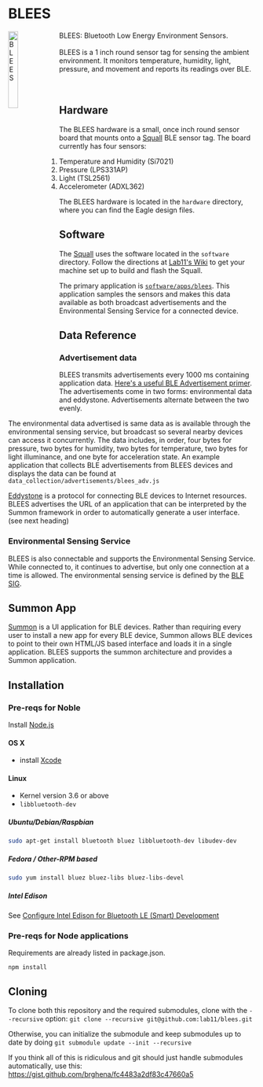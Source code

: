BLEES
=====

<img src="https://raw.githubusercontent.com/lab11/blees/master/media/blees.png" alt="BLEES" width="20%;" align="left">
BLEES: Bluetooth Low Energy Environment Sensors.
<br /><br />
BLEES is a 1 inch round sensor tag for sensing the ambient environment. It monitors
temperature, humidity, light, pressure, and movement and reports its readings
over BLE.
<br /><br /><br />

Hardware
--------
The BLEES hardware is a small, once inch round sensor board that mounts onto a [Squall](https://github.com/helena-project/squall) BLE sensor tag. The board 
currently has four sensors:

1. Temperature and Humidity (Si7021)
2. Pressure (LPS331AP)
3. Light (TSL2561)
4. Accelerometer (ADXL362)

The BLEES hardware is located in the `hardware` directory, where you can find
the Eagle design files.

Software
--------
The [Squall](https://github.com/helena-project/squall) uses the software
located in the `software` directory. Follow the directions at [Lab11's
Wiki](http://lab11.eecs.umich.edu/wiki/doku.php?id=eecs582w15:setup:start) to
get your machine set up to build and flash the Squall.

The primary application is
[`software/apps/blees`](https://github.com/lab11/blees/tree/master/software/apps/blees).
This application samples the
sensors and makes this data available as both broadcast advertisements and the
Environmental Sensing Service for a connected device.

Data Reference
--------------
### Advertisement data
BLEES transmits advertisements every 1000 ms containing application data.
[Here's a useful BLE Advertisement
primer](http://www.argenox.com/bluetooth-low-energy-ble-v4-0-development/library/a-ble-advertising-primer/).
The advertisements come in two forms: environmental data and eddystone.
Advertisements alternate between the two evenly.

The environmental data advertised is same data as is available through the
environmental sensing service, but broadcast so several nearby devices can
access it concurrently. The data includes, in order, four bytes for pressure,
two bytes for humidity, two bytes for temperature, two bytes for light
illuminance, and one byte for acceleration state. An example application that
collects BLE advertisements from BLEES devices and displays the data can be
found at `data_collection/advertisements/blees_adv.js`

[Eddystone](https://github.com/google/eddystone) is a protocol for connecting
BLE devices to Internet resources. BLEES advertises the URL of an application
that can be interpreted by the Summon framework in order to automatically
generate a user interface. (see next heading)


### Environmental Sensing Service
BLEES is also connectable and supports the Environmental Sensing Service. While
connected to, it continues to advertise, but only one connection at a time is
allowed. The environmental sensing service is defined by the
[BLE SIG](https://www.bluetooth.org/en-us/specification/assigned-numbers/environmental-sensing-service-characteristics).


Summon App
----------
[Summon](https://github.com/lab11/summon) is a UI application for BLE devices.
Rather than requiring every user
to install a new app for every BLE device, Summon allows BLE devices to
point to their own HTML/JS based interface and loads it in a single
application. BLEES supports the summon architecture and provides
a Summon application.


Installation
------------
### Pre-reqs for Noble

Install [Node.js](https://nodejs.org/en/download/package-manager/)

#### OS X
 * install [Xcode](https://itunes.apple.com/ca/app/xcode/id497799835?mt=12)

#### Linux
 * Kernel version 3.6 or above
 * ```libbluetooth-dev```

##### Ubuntu/Debian/Raspbian
```sh
sudo apt-get install bluetooth bluez libbluetooth-dev libudev-dev
```

##### Fedora / Other-RPM based
```sh
sudo yum install bluez bluez-libs bluez-libs-devel
```

##### Intel Edison
See [Configure Intel Edison for Bluetooth LE (Smart) Development](http://rexstjohn.com/configure-intel-edison-for-bluetooth-le-smart-development/)


### Pre-reqs for Node applications
Requirements are already listed in package.json.
```
npm install
```


Cloning
-------
To clone both this repository and the required submodules,
clone with the `--recursive` option: 
`git clone --recursive git@github.com:lab11/blees.git`

Otherwise, you can initialize the submodule and keep submodules up to
date by doing `git submodule update --init --recursive`

If you think all of this is ridiculous and git should just handle submodules automatically, use this:
https://gist.github.com/brghena/fc4483a2df83c47660a5
